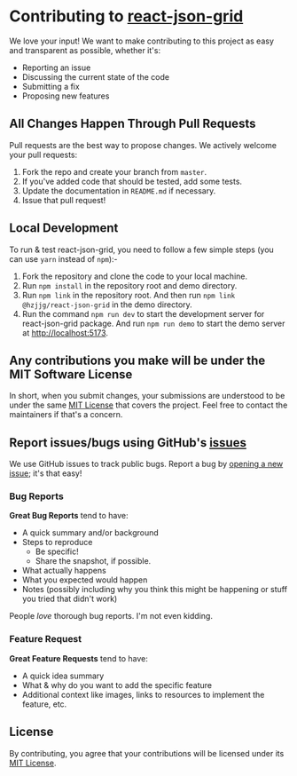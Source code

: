 # Contributing to [react-json-grid](https://github.com/hzjjg/react-json-grid)

We love your input! We want to make contributing to this project as easy and transparent as possible, whether it's:

-   Reporting an issue
-   Discussing the current state of the code
-   Submitting a fix
-   Proposing new features

## All Changes Happen Through Pull Requests

Pull requests are the best way to propose changes. We actively welcome your pull requests:

1.  Fork the repo and create your branch from `master`.
2.  If you've added code that should be tested, add some tests.
3.  Update the documentation in `README.md` if necessary.
4.  Issue that pull request!

## Local Development

To run & test react-json-grid, you need to follow a few simple steps (you can use `yarn` instead of `npm`):-

1.  Fork the repository and clone the code to your local machine.
2.  Run `npm install` in the repository root and demo directory.
3.  Run `npm link` in the repository root. And then run `npm link @hzjjg/react-json-grid` in the demo directory.
3.  Run the command `npm run dev` to start the development server for react-json-grid package. And run `npm run demo` to start the demo server at <http://localhost:5173>.

## Any contributions you make will be under the MIT Software License

In short, when you submit changes, your submissions are understood to be under the same [MIT License](http://choosealicense.com/licenses/mit/) that covers the project. Feel free to contact the maintainers if that's a concern.

## Report issues/bugs using GitHub's [issues](https://github.com/hzjjg/react-json-grid/issues)

We use GitHub issues to track public bugs. Report a bug by [opening a new issue](https://github.com/hzjjg/react-json-grid/issues/new/choose); it's that easy!

### Bug Reports

**Great Bug Reports** tend to have:

-   A quick summary and/or background
-   Steps to reproduce
    -   Be specific!
    -   Share the snapshot, if possible.
-   What actually happens
-   What you expected would happen
-   Notes (possibly including why you think this might be happening or stuff you tried that didn't work)

People _love_ thorough bug reports. I'm not even kidding.

### Feature Request

**Great Feature Requests** tend to have:

-   A quick idea summary
-   What & why do you want to add the specific feature
-   Additional context like images, links to resources to implement the feature, etc.

## License

By contributing, you agree that your contributions will be licensed under its [MIT License](./LICENSE).